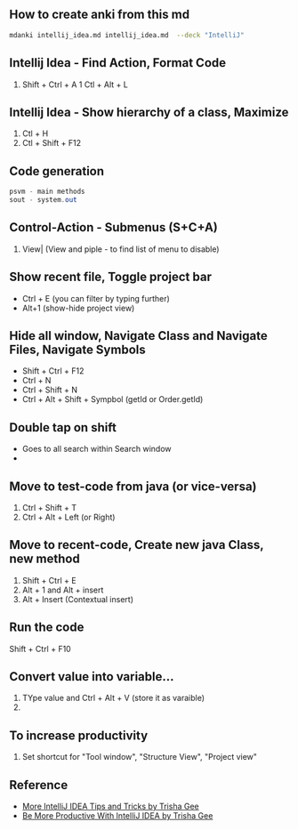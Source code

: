 ## How to create anki from this md

```bash
mdanki intellij_idea.md intellij_idea.md  --deck "IntelliJ"
```

## Intellij Idea - Find Action, Format Code

1. Shift + Ctrl + A
1  Ctl + Alt + L

## Intellij Idea - Show hierarchy of a class, Maximize

1. Ctl + H
1. Ctl + Shift + F12

## Code generation

```java
psvm - main methods
sout - system.out
```

## Control-Action - Submenus (S+C+A)

1. View| (View and piple - to find list of menu to disable)


## Show recent file, Toggle project bar

* Ctrl + E (you can filter by typing further)
* Alt+1 (show-hide project view)

## Hide all window, Navigate Class and Navigate Files, Navigate Symbols

* Shift + Ctrl + F12
* Ctrl + N
* Ctrl + Shift + N
* Ctrl + Alt + Shift + Sympbol (getId or Order.getId)

## Double tap on shift

* Goes to all search within Search window
* 

## Move to test-code from java (or vice-versa)

1. Ctrl + Shift + T
1. Ctrl + Alt + Left (or Right)


## Move to recent-code, Create new java Class, new method

1. Shift + Ctrl + E
1. Alt + 1 and Alt + insert
1. Alt + Insert (Contextual insert)


## Run the code
Shift + Ctrl + F10

## Convert value into variable...

1. TYpe value and Ctrl + Alt + V (store it as varaible)
2. 

## To increase productivity

1. Set shortcut for "Tool window", "Structure View", "Project view" 

## Reference

* [More IntelliJ IDEA Tips and Tricks by Trisha Gee](https://www.youtube.com/watch?v=9AMcN-wkspU)
* [Be More Productive With IntelliJ IDEA by Trisha Gee](https://www.youtube.com/watch?v=CmPJzEqFS4s)